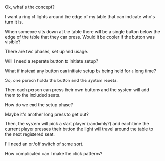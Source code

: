 Ok, what's the concept?

I want a ring of lights around the edge of my table that can indicate who's turn it is.

When someone sits down at the table there will be a single button below the edge of the table that they can press.
Would it be cooler if the button was visible?

There are two phases, set up and usage.

Will I need a seperate button to initiate setup?

What if instead any button can initiate setup by being held for a long time?

So, one person holds the button and the system resets.

Then each person can press their own buttons and the system will add them to the included seats.

How do we end the setup phase?

Maybe it's another long press to get out?

Then, the system will pick a start player (randomly?) and each time the current player presses their button the light will travel around the table to the next registered seat.

I'll need an on/off switch of some sort. 

How complicated can I make the click patterns?